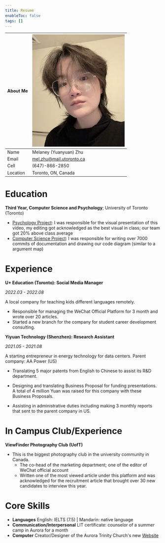 ```yaml
---
title: Resume
enableToc: false
tags: []
---
```


| About Me | <img src="../image/profile.jpg" width="300"> |
|----------|----------------------------------------------|
| Name     | Melaney (Yuanyuan) Zhu                       |
| Email    | mel.zhu@mail.utoronto.ca                     |
| Cell     | (647)-866-2850                               |
| Location | Toronto, ON, Canada                          |

# Education

**Third Year, Computer Science and Psychology**; University of Toronto (Toronto)

- [Psychology Project](https://www.youtube.com/watch?v=5gpPHhSoI8Y): I was responsible for the visual presentation of this video, my editing got acknowledged as the best visual in class; our team got 20% above class average
- [Computer Science Project](https://github.com/CSC207-UofT/course-project-gitgarden): I was responsible for writing over 7000 commits of documentation and drawing our code diagram (similar to a argument map)

# Experience

**U+ Education (Toronto): Social Media Manager**

*2022.03 - 2022.08*

A local company for teaching kids different languages remotely.

* Responsible for managing the WeChat Official Platform for 3 month and wrote over 20 articles.
* Started a new branch for the company for student career development consulting.

**Yiyuan Technology (Shenzhen): Research Assistant**

*2021.05 - 2021.08*

A starting entrepreneur in energy technology for data centers. Parent company: AA Power (US)

* Translating 5 major patents from English to Chinese to assist its R&D department.

* Designing and translating Business Proposal for funding presentations. A total of 4 million Yuan was raised for this company with these Business Proposals.

* Assisting in administrative duties including making 3 monthly reports that sent to the parent company in US.


# In Campus Club/Experience

**ViewFinder Photography Club (UofT)**

- This is the biggest photography club in the university community in Canada.
    * The co-head of the marketing department; one of the editor of WeChat official account
    * Written one of the most viewed article under this platform and was acknowledged for the recruitment article that brought over 30 new candidates to interview this year.

# Core Skills

* **Languages** English: IELTS (7.5) | Mandarin: native language
* **Communication/Interpersonal** LIT certificate: counselor of a summer camp in Aurora for a month
* **Computer** Creator/Designer of the Aurora Trinity Church's new [Website](https://www.trinityaurora.ca)


